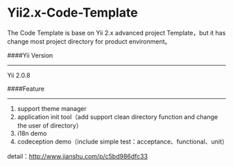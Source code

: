 # Yii2.x-Code-Template

The Code Template is base on Yii 2.x advanced project Template，but it has change most project directory for product environment。

####Yii Version
___
Yii 2.0.8 

####Feature
___
1. support theme manager
2. application init tool（add support clean directory function and change the user of directory）
3. i18n demo
4. codeception demo（include simple test：acceptance、functional、unit）

detail：http://www.jianshu.com/p/c5bd986dfc33

